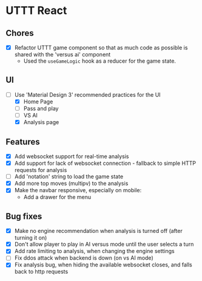 # UTTT React

## Chores
- [x] Refactor UTTT game component so that as much code as possible is shared with the 'versus ai' component
  - Used the `useGameLogic` hook as a reducer for the game state.

## UI
- [ ] Use 'Material Design 3' recommended practices for the UI
  - [x] Home Page
  - [ ] Pass and play
  - [ ] VS AI
  - [x] Analysis page

## Features
- [x] Add websocket support for real-time analysis
- [x] Add support for lack of websocket connection - fallback to simple HTTP requests for analysis
- [ ] Add 'notation' string to load the game state
- [x] Add more top moves (multipv) to the analysis
- [x] Make the navbar responsive, especially on mobile:
  - Add a drawer for the menu

## Bug fixes
- [x] Make no engine recommendation when analysis is turned off (after turning it on)
- [x] Don't allow player to play in AI versus mode until the user selects a turn
- [x] Add rate limiting to analysis, when changing the engine settings
- [ ] Fix ddos attack when backend is down (on vs AI mode)
- [x] Fix analysis bug, when hiding the available websocket closes, and falls back to http requests
